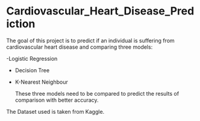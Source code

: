 # Cardiovascular_Heart_Disease_Prediction
The goal of this project is to predict if an individual is suffering from cardiovascular heart disease and comparing three models:






 -Logistic Regression
 - Decision Tree
 - K-Nearest Neighbour





   These three models need to be compared to predict the results of comparison with better accuracy.











  The Dataset used is taken from Kaggle.
   





